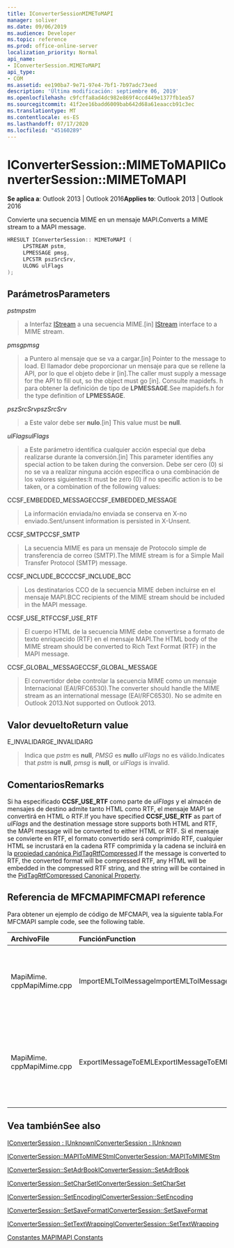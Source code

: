 ```yaml
---
title: IConverterSessionMIMEToMAPI
manager: soliver
ms.date: 09/06/2019
ms.audience: Developer
ms.topic: reference
ms.prod: office-online-server
localization_priority: Normal
api_name:
- IConverterSession.MIMEToMAPI
api_type:
- COM
ms.assetid: ee190ba7-9e71-97e4-7bf1-7b97adc73eed
description: 'Última modificación: septiembre 06, 2019'
ms.openlocfilehash: c9fcffa8ad4dc982e869f4ccd449e1377fb1ea57
ms.sourcegitcommit: 41f2ee16badd6009bab642d68a61eaaccb91c3ec
ms.translationtype: MT
ms.contentlocale: es-ES
ms.lasthandoff: 07/17/2020
ms.locfileid: "45160289"
---
```

# <a name="iconvertersessionmimetomapi"></a><span data-ttu-id="3f360-103">IConverterSession::MIMEToMAPI</span><span class="sxs-lookup"><span data-stu-id="3f360-103">IConverterSession::MIMEToMAPI</span></span>

  
  
<span data-ttu-id="3f360-104">**Se aplica a**: Outlook 2013 | Outlook 2016</span><span class="sxs-lookup"><span data-stu-id="3f360-104">**Applies to**: Outlook 2013 | Outlook 2016</span></span> 
  
<span data-ttu-id="3f360-105">Convierte una secuencia MIME en un mensaje MAPI.</span><span class="sxs-lookup"><span data-stu-id="3f360-105">Converts a MIME stream to a MAPI message.</span></span>
  
```cpp
HRESULT IConverterSession:: MIMEToMAPI ( 
     LPSTREAM pstm, 
     LPMESSAGE pmsg, 
     LPCSTR pszSrcSrv, 
     ULONG ulFlags 
);
```

## <a name="parameters"></a><span data-ttu-id="3f360-106">Parámetros</span><span class="sxs-lookup"><span data-stu-id="3f360-106">Parameters</span></span>

 <span data-ttu-id="3f360-107">_pstm_</span><span class="sxs-lookup"><span data-stu-id="3f360-107">_pstm_</span></span>
  
> <span data-ttu-id="3f360-108">a Interfaz [IStream](https://msdn.microsoft.com/library/aa380034%28VS.85%29.aspx) a una secuencia MIME.</span><span class="sxs-lookup"><span data-stu-id="3f360-108">[in] [IStream](https://msdn.microsoft.com/library/aa380034%28VS.85%29.aspx) interface to a MIME stream.</span></span> 
    
 <span data-ttu-id="3f360-109">_pmsg_</span><span class="sxs-lookup"><span data-stu-id="3f360-109">_pmsg_</span></span>
  
> <span data-ttu-id="3f360-110">a Puntero al mensaje que se va a cargar.</span><span class="sxs-lookup"><span data-stu-id="3f360-110">[in] Pointer to the message to load.</span></span> <span data-ttu-id="3f360-111">El llamador debe proporcionar un mensaje para que se rellene la API, por lo que el objeto debe ir [in].</span><span class="sxs-lookup"><span data-stu-id="3f360-111">The caller must supply a message for the API to fill out, so the object must go [in].</span></span> <span data-ttu-id="3f360-112">Consulte mapidefs. h para obtener la definición de tipo de **LPMESSAGE**.</span><span class="sxs-lookup"><span data-stu-id="3f360-112">See mapidefs.h for the type definition of **LPMESSAGE**.</span></span>
    
 <span data-ttu-id="3f360-113">_pszSrcSrv_</span><span class="sxs-lookup"><span data-stu-id="3f360-113">_pszSrcSrv_</span></span>
  
> <span data-ttu-id="3f360-114">a Este valor debe ser **nulo**.</span><span class="sxs-lookup"><span data-stu-id="3f360-114">[in] This value must be **null**.</span></span>
    
 <span data-ttu-id="3f360-115">_ulFlags_</span><span class="sxs-lookup"><span data-stu-id="3f360-115">_ulFlags_</span></span>
  
> <span data-ttu-id="3f360-116">a Este parámetro identifica cualquier acción especial que deba realizarse durante la conversión.</span><span class="sxs-lookup"><span data-stu-id="3f360-116">[in] This parameter identifies any special action to be taken during the conversion.</span></span> <span data-ttu-id="3f360-117">Debe ser cero (0) si no se va a realizar ninguna acción específica o una combinación de los valores siguientes:</span><span class="sxs-lookup"><span data-stu-id="3f360-117">It must be zero (0) if no specific action is to be taken, or a combination of the following values:</span></span>
    
<span data-ttu-id="3f360-118">CCSF_EMBEDDED_MESSAGE</span><span class="sxs-lookup"><span data-stu-id="3f360-118">CCSF_EMBEDDED_MESSAGE</span></span>
  
> <span data-ttu-id="3f360-119">La información enviada/no enviada se conserva en X-no enviado.</span><span class="sxs-lookup"><span data-stu-id="3f360-119">Sent/unsent information is persisted in X-Unsent.</span></span>
    
<span data-ttu-id="3f360-120">CCSF_SMTP</span><span class="sxs-lookup"><span data-stu-id="3f360-120">CCSF_SMTP</span></span>
  
> <span data-ttu-id="3f360-121">La secuencia MIME es para un mensaje de Protocolo simple de transferencia de correo (SMTP).</span><span class="sxs-lookup"><span data-stu-id="3f360-121">The MIME stream is for a Simple Mail Transfer Protocol (SMTP) message.</span></span>
    
<span data-ttu-id="3f360-122">CCSF_INCLUDE_BCC</span><span class="sxs-lookup"><span data-stu-id="3f360-122">CCSF_INCLUDE_BCC</span></span>
  
> <span data-ttu-id="3f360-123">Los destinatarios CCO de la secuencia MIME deben incluirse en el mensaje MAPI.</span><span class="sxs-lookup"><span data-stu-id="3f360-123">BCC recipients of the MIME stream should be included in the MAPI message.</span></span>
    
<span data-ttu-id="3f360-124">CCSF_USE_RTF</span><span class="sxs-lookup"><span data-stu-id="3f360-124">CCSF_USE_RTF</span></span>
  
> <span data-ttu-id="3f360-125">El cuerpo HTML de la secuencia MIME debe convertirse a formato de texto enriquecido (RTF) en el mensaje MAPI.</span><span class="sxs-lookup"><span data-stu-id="3f360-125">The HTML body of the MIME stream should be converted to Rich Text Format (RTF) in the MAPI message.</span></span>

<span data-ttu-id="3f360-126">CCSF_GLOBAL_MESSAGE</span><span class="sxs-lookup"><span data-stu-id="3f360-126">CCSF_GLOBAL_MESSAGE</span></span>
> <span data-ttu-id="3f360-127">El convertidor debe controlar la secuencia MIME como un mensaje Internacional (EAI/RFC6530).</span><span class="sxs-lookup"><span data-stu-id="3f360-127">The converter should handle the MIME stream as an international message (EAI/RFC6530).</span></span> <span data-ttu-id="3f360-128">No se admite en Outlook 2013.</span><span class="sxs-lookup"><span data-stu-id="3f360-128">Not supported on Outlook 2013.</span></span>
    
## <a name="return-value"></a><span data-ttu-id="3f360-129">Valor devuelto</span><span class="sxs-lookup"><span data-stu-id="3f360-129">Return value</span></span>

<span data-ttu-id="3f360-130">E_INVALIDARG</span><span class="sxs-lookup"><span data-stu-id="3f360-130">E_INVALIDARG</span></span>
  
> <span data-ttu-id="3f360-131">Indica que _pstm_ es **null**, _PMSG_ es **null**o _ulFlags_ no es válido.</span><span class="sxs-lookup"><span data-stu-id="3f360-131">Indicates that  _pstm_ is **null**,  _pmsg_ is **null**, or  _ulFlags_ is invalid.</span></span> 
    
## <a name="remarks"></a><span data-ttu-id="3f360-132">Comentarios</span><span class="sxs-lookup"><span data-stu-id="3f360-132">Remarks</span></span>

<span data-ttu-id="3f360-133">Si ha especificado **CCSF_USE_RTF** como parte de _ulFlags_ y el almacén de mensajes de destino admite tanto HTML como RTF, el mensaje MAPI se convertirá en HTML o RTF.</span><span class="sxs-lookup"><span data-stu-id="3f360-133">If you have specified **CCSF_USE_RTF** as part of  _ulFlags_ and the destination message store supports both HTML and RTF, the MAPI message will be converted to either HTML or RTF.</span></span> <span data-ttu-id="3f360-134">Si el mensaje se convierte en RTF, el formato convertido será comprimido RTF, cualquier HTML se incrustará en la cadena RTF comprimida y la cadena se incluirá en la [propiedad canónica PidTagRtfCompressed](pidtagrtfcompressed-canonical-property.md).</span><span class="sxs-lookup"><span data-stu-id="3f360-134">If the message is converted to RTF, the converted format will be compressed RTF, any HTML will be embedded in the compressed RTF string, and the string will be contained in the [PidTagRtfCompressed Canonical Property](pidtagrtfcompressed-canonical-property.md).</span></span>
  
## <a name="mfcmapi-reference"></a><span data-ttu-id="3f360-135">Referencia de MFCMAPI</span><span class="sxs-lookup"><span data-stu-id="3f360-135">MFCMAPI reference</span></span>

<span data-ttu-id="3f360-136">Para obtener un ejemplo de código de MFCMAPI, vea la siguiente tabla.</span><span class="sxs-lookup"><span data-stu-id="3f360-136">For MFCMAPI sample code, see the following table.</span></span>
  
|<span data-ttu-id="3f360-137">**Archivo**</span><span class="sxs-lookup"><span data-stu-id="3f360-137">**File**</span></span>|<span data-ttu-id="3f360-138">**Función**</span><span class="sxs-lookup"><span data-stu-id="3f360-138">**Function**</span></span>|<span data-ttu-id="3f360-139">**Comentario**</span><span class="sxs-lookup"><span data-stu-id="3f360-139">**Comment**</span></span>|
|:-----|:-----|:-----|
|<span data-ttu-id="3f360-140">MapiMime. cpp</span><span class="sxs-lookup"><span data-stu-id="3f360-140">MapiMime.cpp</span></span>  <br/> |<span data-ttu-id="3f360-141">ImportEMLToIMessage</span><span class="sxs-lookup"><span data-stu-id="3f360-141">ImportEMLToIMessage</span></span>  <br/> |<span data-ttu-id="3f360-142">MFCMAPI usa MimeToMAPI para convertir un archivo EML en un mensaje MAPI.</span><span class="sxs-lookup"><span data-stu-id="3f360-142">MFCMAPI uses MimeToMAPI to convert an EML file to a MAPI message.</span></span>  <br/> |
|<span data-ttu-id="3f360-143">MapiMime. cpp</span><span class="sxs-lookup"><span data-stu-id="3f360-143">MapiMime.cpp</span></span>  <br/> |<span data-ttu-id="3f360-144">ExportIMessageToEML</span><span class="sxs-lookup"><span data-stu-id="3f360-144">ExportIMessageToEML</span></span>  <br/> |<span data-ttu-id="3f360-145">MFCMAPI usa MAPIToMIMEStm para convertir un mensaje MAPI en un archivo EML.</span><span class="sxs-lookup"><span data-stu-id="3f360-145">MFCMAPI uses MAPIToMIMEStm to convert a MAPI message to an EML file.</span></span>  <br/> |
   
## <a name="see-also"></a><span data-ttu-id="3f360-146">Vea también</span><span class="sxs-lookup"><span data-stu-id="3f360-146">See also</span></span>



[<span data-ttu-id="3f360-147">IConverterSession : IUnknown</span><span class="sxs-lookup"><span data-stu-id="3f360-147">IConverterSession : IUnknown</span></span>](iconvertersessioniunknown.md)
  
[<span data-ttu-id="3f360-148">IConverterSession::MAPIToMIMEStm</span><span class="sxs-lookup"><span data-stu-id="3f360-148">IConverterSession::MAPIToMIMEStm</span></span>](iconvertersession-mapitomimestm.md)
  
[<span data-ttu-id="3f360-149">IConverterSession::SetAdrBook</span><span class="sxs-lookup"><span data-stu-id="3f360-149">IConverterSession::SetAdrBook</span></span>](iconvertersession-setadrbook.md)
  
[<span data-ttu-id="3f360-150">IConverterSession::SetCharSet</span><span class="sxs-lookup"><span data-stu-id="3f360-150">IConverterSession::SetCharSet</span></span>](iconvertersession-setcharset.md)
  
[<span data-ttu-id="3f360-151">IConverterSession::SetEncoding</span><span class="sxs-lookup"><span data-stu-id="3f360-151">IConverterSession::SetEncoding</span></span>](iconvertersession-setencoding.md)
  
[<span data-ttu-id="3f360-152">IConverterSession::SetSaveFormat</span><span class="sxs-lookup"><span data-stu-id="3f360-152">IConverterSession::SetSaveFormat</span></span>](iconvertersession-setsaveformat.md)
  
[<span data-ttu-id="3f360-153">IConverterSession::SetTextWrapping</span><span class="sxs-lookup"><span data-stu-id="3f360-153">IConverterSession::SetTextWrapping</span></span>](iconvertersession-settextwrapping.md)


[<span data-ttu-id="3f360-154">Constantes MAPI</span><span class="sxs-lookup"><span data-stu-id="3f360-154">MAPI Constants</span></span>](mapi-constants.md)


